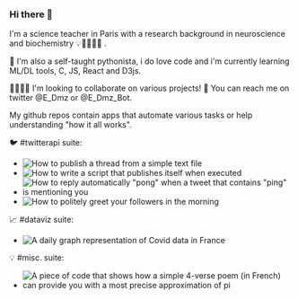 ### Hi there 👋

I'm a science teacher in Paris with a research background in neuroscience and biochemistry 💡🔬🧬🦠🧠 . 

🌱 I'm also a self-taught pythonista, i do love code and i'm currently learning ML/DL tools, C, JS, React and D3js.

🙋‍♀️🙋‍♂️ I'm looking to collaborate on various projects! 💬 You can reach me on twitter @E_Dmz or @E_Dmz_Bot.

My github repos contain apps that automate various tasks or help understanding "how it all works".

🐦 #twitterapi suite:
* ![How to publish a thread from a simple text file](https://github.com/E-Dmz/ThreadFromATextFileScript)
* ![How to write a script that publishes itself when executed](https://github.com/E-Dmz/SelfTweetingScript)
* ![How to reply automatically "pong" when a tweet that contains "ping" is mentioning you](https://github.com/E-Dmz/PingPong)
* ![How to politely greet your followers in the morning](https://github.com/E-Dmz/WakeUp)

📈 #dataviz suite:
* ![A daily graph representation of Covid data in France](https://github.com/E-Dmz/DisplayDataCovid)

💡 #misc. suite:
* ![A piece of code that shows how a simple 4-verse poem (in French) can provide you with a most precise approximation of pi](https://github.com/E-Dmz/PiPoem)


<!--
**E-Dmz/E-Dmz** is a ✨ _special_ ✨ repository because its `README.md` (this file) appears on your GitHub profile.

Here are some ideas to get you started:

- 🔭 I’m currently working on ...
- 🌱 I’m currently learning ...
- 👯 I’m looking to collaborate on ...
- 🤔 I’m looking for help with ...
- 💬 Ask me about ...
- 📫 How to reach me: ...
- 😄 Pronouns: ...
- ⚡ Fun fact: ...
-->
